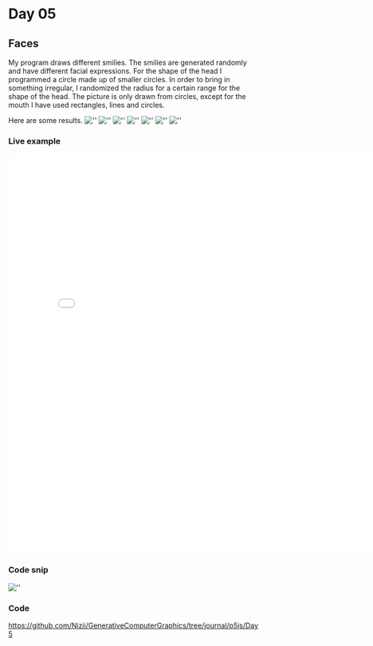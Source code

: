 # Day 05

## Faces

My program draws different smilies. 
The smilies are generated randomly and have different facial expressions. For the shape of the head I programmed a circle made up of smaller circles. In order to bring in something irregular, I randomized the radius for a certain range for the shape of the head. 
The picture is only drawn from circles, except for the mouth I have used rectangles, lines and circles.

Here are some results.
![''](../../assets/images/day5/try1.JPG)
![''](../../assets/images/day5/try3.JPG)
![''](../../assets/images/day5/try4.JPG)
![''](../../assets/images/day5/try5.JPG)
![''](../../assets/images/day5/try7.JPG)
![''](../../assets/images/day5/try8.JPG)
![''](../../assets/images/day5/try9.JPG)

### Live example
<iframe src="../../p5js/Day5/index.html" width="800" height="800" frameborder="0" allow="autoplay; fullscreen; picture-in-picture" allowfullscreen></iframe>

### Code snip
![''](../../assets/images/day5/code.JPG)

### Code 
<https://github.com/Nizii/GenerativeComputerGraphics/tree/journal/p5js/Day5>
